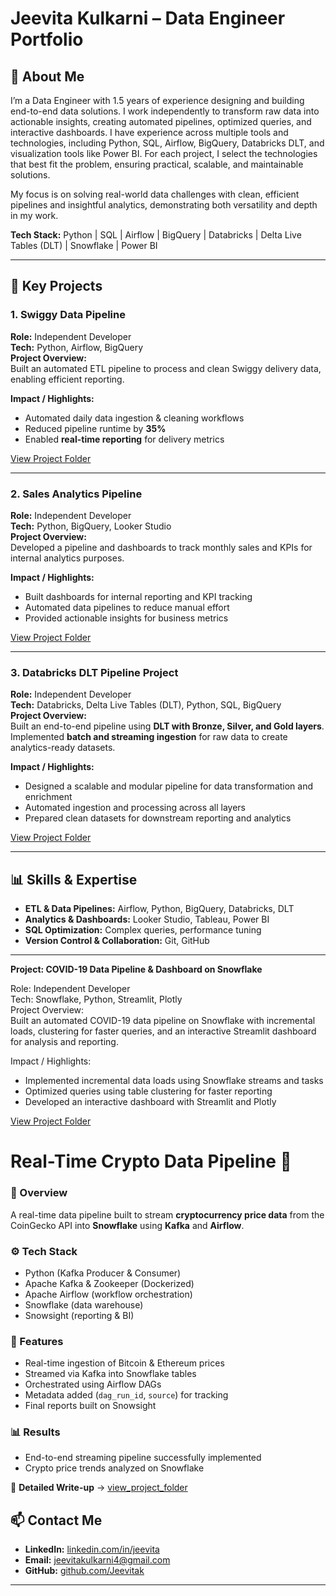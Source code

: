 # Jeevita Kulkarni – Data Engineer Portfolio

## 👋 About Me
I’m a Data Engineer with 1.5 years of experience designing and building end-to-end data solutions. I work independently to transform raw data into actionable insights, creating automated pipelines, optimized queries, and interactive dashboards.
I have experience across multiple tools and technologies, including Python, SQL, Airflow, BigQuery, Databricks DLT, and visualization tools like Power BI. For each project, I select the technologies that best fit the problem, ensuring practical, scalable, and maintainable solutions.

My focus is on solving real-world data challenges with clean, efficient pipelines and insightful analytics, demonstrating both versatility and depth in my work. 

**Tech Stack:** Python | SQL | Airflow | BigQuery | Databricks | Delta Live Tables (DLT) | Snowflake | Power BI  

---

## 🚀 Key Projects

### **1. Swiggy Data Pipeline**  
**Role:** Independent Developer  
**Tech:** Python, Airflow, BigQuery  
**Project Overview:**  
Built an automated ETL pipeline to process and clean Swiggy delivery data, enabling efficient reporting.  

**Impact / Highlights:**  
- Automated daily data ingestion & cleaning workflows  
- Reduced pipeline runtime by **35%**  
- Enabled **real-time reporting** for delivery metrics  

[View Project Folder](https://github.com/Jeevitak/Data_Engineer_Portfolio/tree/main/Swiggy_Pipeline)  

---

### **2. Sales Analytics Pipeline**  
**Role:** Independent Developer  
**Tech:** Python, BigQuery, Looker Studio  
**Project Overview:**  
Developed a pipeline and dashboards to track monthly sales and KPIs for internal analytics purposes.  

**Impact / Highlights:**  
- Built dashboards for internal reporting and KPI tracking  
- Automated data pipelines to reduce manual effort  
- Provided actionable insights for business metrics  


[View Project Folder](https://github.com/Jeevitak/Data_Engineer_Portfolio/tree/main/Airflow_Sales_Analytics_Pipeline)  

---

### **3. Databricks DLT Pipeline Project**  
**Role:** Independent Developer  
**Tech:** Databricks, Delta Live Tables (DLT), Python, SQL, BigQuery  
**Project Overview:**  
Built an end-to-end pipeline using **DLT with Bronze, Silver, and Gold layers**. Implemented **batch and streaming ingestion** for raw data to create analytics-ready datasets.  

**Impact / Highlights:**  
- Designed a scalable and modular pipeline for data transformation and enrichment  
- Automated ingestion and processing across all layers  
- Prepared clean datasets for downstream reporting and analytics  
 
[View Project Folder](https://github.com/Jeevitak/Data_Engineer_Portfolio/tree/main/Databricks_Project)  

---

## 📊 Skills & Expertise
- **ETL & Data Pipelines:** Airflow, Python, BigQuery, Databricks, DLT  
- **Analytics & Dashboards:** Looker Studio, Tableau, Power BI  
- **SQL Optimization:** Complex queries, performance tuning  
- **Version Control & Collaboration:** Git, GitHub  

---

**Project: COVID-19 Data Pipeline & Dashboard on Snowflake**  

Role: Independent Developer  
Tech: Snowflake, Python, Streamlit, Plotly  
Project Overview:  
Built an automated COVID-19 data pipeline on Snowflake with incremental loads, clustering for faster queries, and an interactive Streamlit dashboard for analysis and reporting.  

Impact / Highlights:  
- Implemented incremental data loads using Snowflake streams and tasks  
- Optimized queries using table clustering for faster reporting  
- Developed an interactive dashboard with Streamlit and Plotly  

[View Project Folder](Data_Analysing_organising_with_snowtasks_and_streamlit)


# Real-Time Crypto Data Pipeline 🚀

### 📌 Overview
A real-time data pipeline built to stream **cryptocurrency price data** from the CoinGecko API into **Snowflake** using **Kafka** and **Airflow**.

### ⚙️ Tech Stack
- Python (Kafka Producer & Consumer)
- Apache Kafka & Zookeeper (Dockerized)
- Apache Airflow (workflow orchestration)
- Snowflake (data warehouse)
- Snowsight (reporting & BI)

### 🔑 Features
- Real-time ingestion of Bitcoin & Ethereum prices
- Streamed via Kafka into Snowflake tables
- Orchestrated using Airflow DAGs
- Metadata added (`dag_run_id`, `source`) for tracking
- Final reports built on Snowsight

### 📊 Results
- End-to-end streaming pipeline successfully implemented
- Crypto price trends analyzed on Snowflake

📂 **Detailed Write-up** → [view_project_folder](https://github.com/Jeevitak/Data_Engineer_Portfolio_V2/tree/main/real-time-crypto-pipeline)  

## 📫 Contact Me
- **LinkedIn:** [linkedin.com/in/jeevita](https://www.linkedin.com/in/jeevita-kulkarni-326a62273/)  
- **Email:** jeevitakulkarni4@gmail.com
- **GitHub:** [github.com/Jeevitak](https://github.com/Jeevitak)  

---






